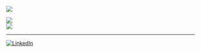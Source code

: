 ![](https://github-readme-stats.vercel.app/api/top-langs/?username=JacobZufall&theme=monokai&hide_border=true&include_all_commits=false&count_private=true&layout=compact)

![](https://github-readme-stats.vercel.app/api?username=JacobZufall&theme=monokai&hide_border=true&include_all_commits=false&count_private=true)<br/>
![](https://github-readme-streak-stats.herokuapp.com/?user=JacobZufall&theme=monokai&hide_border=true)<br/>

---
[![LinkedIn](https://img.shields.io/badge/LinkedIn-%230077B5.svg?logo=linkedin&logoColor=white)](https://linkedin.com/in/jzufall)
